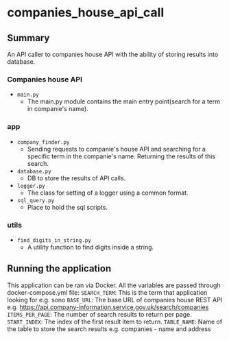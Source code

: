 # companies_house_api_call

## Summary
An API caller to companies house API with the ability of storing results into database.

### Companies house API
* `main.py`
   * The main.py module contains the main entry point(search for a term in companie's name).
 
 ### app
* `company_finder.py`
   * Sending requests to companie's house API and searching for a specific term in the companie's name. Returning the results of this search.
* `database.py`
   * DB to store the results of API calls. 
* `logger.py`
   * The class for setting of a logger using a common format.
* `sql_query.py`
   * Place to hold the sql scripts. 

 ### utils
 * `find_digits_in_string.py`
   * A utility function to find digits inside a string.

## Running the application
This application can be ran via Docker. All the variables are passed through docker-compose.yml file:
`SEARCH_TERM`: This is the term that application looking for e.g. sono
`BASE_URL`: The base URL of companies house REST API e.g. https://api.company-information.service.gov.uk/search/companies
`ITEMS_PER_PAGE`: The number of search results to return per page.
`START_INDEX`: The index of the first result item to return.
`TABLE_NAME`: Name of the table to store the search results e.g. companies - name and address 
